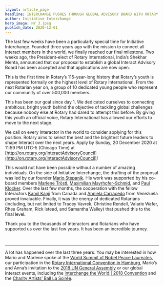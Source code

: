 ```yaml
---
layout: article_page
headline: INTERCHANGE PUSHES THROUGH GLOBAL ADVISORY BOARD WITH ROTARY INTERNATIONAL
author: Initiative Interchange
hero_image: NY_3.jpeg
publish_date: 2020-12-01
---
```


The last few weeks have been a particularly special time for Initiative Interchange. Founded three years ago with the mission to connect all Interact members in the world, we finally reached our final milestone. Two weeks ago, the President-elect of Rotary International, India’s Shekhar Mehta, announced that our proposal to establish a global Interact Advisory Board has been accepted and that applications are now open.

This is the first time in Rotary’s 115-year-long history that Rotary’s youth is represented formally on the highest level of Rotary International. From the next Rotarian year on, a group of 10 dedicated young people who represent our community of over 500,000 members. 

This has been our goal since day 1. We dedicated ourselves to connecting ambitious, bright youth behind the objective of tackling global challenges because nobody else at Rotary had dared to attempt this before. By giving this youth an official voice, Rotary International has allowed our efforts to move to the next stage.

We call on every Interactor in the world to consider applying for this position. Rotary aims to select the best and the brightest future leaders to shape Interact over the next years. Apply by Sunday, 20 December 2020 at 11:59 PM UTC-5 (Chicago Time) at [http://on.rotary.org/InteractAdvisoryCouncil](http://on.rotary.org/InteractAdvisoryCouncil)!

This would not have been possible without a number of amazing individuals. On the side of Initiative Interchange, the drafting of the proposal was led by our founder [Mario Stepanik](https://www.linkedin.com/in/mario-stepanik-816460177). His work was supported by his co-board members [Marlene Tröstl](https://www.linkedin.com/in/marlene-tr%C3%B6stl), [Maximilian Mayrhofer-Schmid](https://www.linkedin.com/in/maximilian-mayrhofer-schmid-4b315018b), and [Paul Klocker](https://www.linkedin.com/in/paul-klocker-67827b16a). Over the last few months, the cooperation with the fellow Interactors [Kamil Kanji](https://www.linkedin.com/in/kamil-kanji-98562312a) from Canada and [Anniela Carracedo](https://www.linkedin.com/in/anniela-carracedo-4581791a6) from Venezuela proved invaluable. Finally, it was the energy of dedicated Rotarians (including, but not limited to Tracey Vavrek, Christine Rendell, Valarie Wafer, Rhea Graham, Rick Istead, and Samantha Walley) that pushed this to the final level. 

Thank you to the thousands of Interactors and Rotarians who have supported us over the last few years. It has been an incredible journey.

<br>

---

A lot has happened over the last three years. You may be interested in how Mario and Marlene spoke at the [World Summit of Nobel Peace Laureates](http://www.initiative-interchange.org/news/articles/interchange-speaking-at-the-world-summit-of-nobel-peace-laureates), our participation in the [Rotary International Convention in Hamburg](http://www.initiative-interchange.org/news/articles/looking-back-at-the-rotary-convention-2019), Mario’s and Anna’s invitation to the [2018 UN General Assembly](http://www.initiative-interchange.org/news/articles/interchange-board-at-the-un-general-assembly) or our global Interact events, including the [Interchange the World | 2018 Convention](http://www.initiative-interchange.org/news/articles/interchange-the-world-2018-convention) and the [Charity Artists’ Ball La Soirée](http://www.initiative-interchange.org/news/articles/la-soiree-charity-artists-ball-2018).
